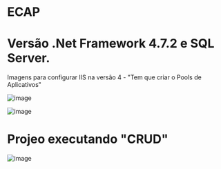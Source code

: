 
# ECAP

# Versão .Net Framework 4.7.2 e SQL Server. 
Imagens para configurar IIS na versão  4 - "Tem que criar o Pools de Aplicativos"


![image](https://user-images.githubusercontent.com/45047484/179845885-6ff164a0-34cd-4442-a7c1-dbbe79438d21.png)


![image](https://user-images.githubusercontent.com/45047484/176754684-b5c77982-07ff-4659-bf2a-9ace6bc228de.png)

# Projeo executando  "CRUD"

![image](https://user-images.githubusercontent.com/45047484/176755134-0268af96-4400-45de-8345-de88ae8f14d8.png)
